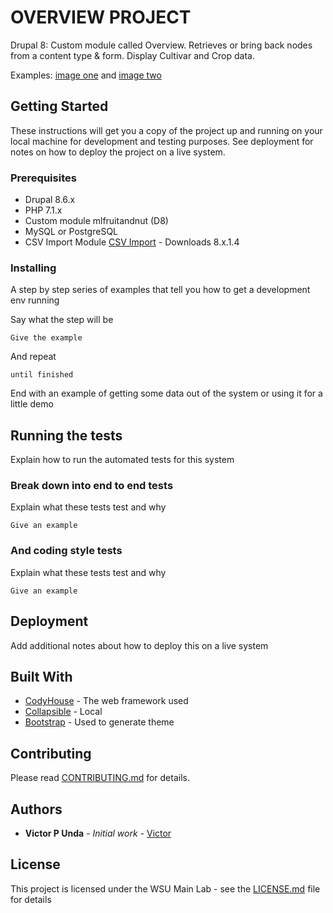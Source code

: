 # OVERVIEW PROJECT

Drupal 8: Custom module called Overview. Retrieves or bring back nodes from a content type & form. 
Display Cultivar and Crop data. 

Examples: [image one](/ScreenShot.png) and [image two](/ScreenShot2.png)

## Getting Started

These instructions will get you a copy of the project up and running on your local machine for development and testing purposes. See deployment for notes on how to deploy the project on a live system.

### Prerequisites

- Drupal 8.6.x
- PHP 7.1.x
- Custom module mlfruitandnut (D8)
- MySQL or  PostgreSQL
- CSV Import Module [CSV Import](https://www.drupal.org/project/csv_importer) - Downloads 8.x.1.4

### Installing

A step by step series of examples that tell you how to get a development env running

Say what the step will be

```
Give the example
```

And repeat

```
until finished
```

End with an example of getting some data out of the system or using it for a little demo

## Running the tests

Explain how to run the automated tests for this system

### Break down into end to end tests

Explain what these tests test and why

```
Give an example
```

### And coding style tests

Explain what these tests test and why

```
Give an example
```

## Deployment

Add additional notes about how to deploy this on a live system

## Built With

* [CodyHouse](https://codyhouse.co/) - The web framework used
* [Collapsible](https://github.com/Viktoru/Overview/tree/master/mainlab_list/assets/css) - Local
* [Bootstrap](https://getbootstrap.com/docs/3.4/) - Used to generate theme

## Contributing

Please read [CONTRIBUTING.md](https://github.com/Viktoru/) for details.

## Authors

* **Victor P Unda** - *Initial work* - [Victor](https://github.com/Viktoru/)

## License

This project is licensed under the WSU Main Lab - see the [LICENSE.md](http://www.bioinfo.wsu.edu) file for details


